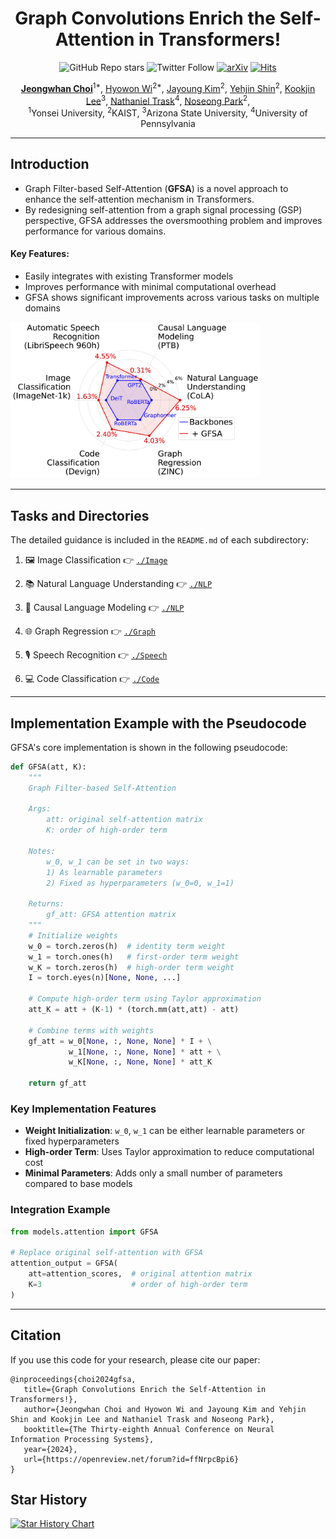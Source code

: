 <div align=center>
<h1>Graph Convolutions Enrich the Self-Attention in Transformers!</h1>

![GitHub Repo stars](https://img.shields.io/github/stars/jeongwhanchoi/GFSA) ![Twitter Follow](https://img.shields.io/twitter/follow/jeongwhan_choi?style=social)
 [![arXiv](https://img.shields.io/badge/arXiv-2312.04234-b31b1b.svg)](https://arxiv.org/abs/2312.04234) [![Hits](https://hits.seeyoufarm.com/api/count/incr/badge.svg?url=https%3A%2F%2Fgithub.com%2Fjeongwhanchoi%2FGFSA&count_bg=%230D6CFF&title_bg=%23555555&icon=&icon_color=%23E7E7E7&title=hits&edge_flat=false)](https://hits.seeyoufarm.com)

<div>
      <a href="https://www.jeongwhanchoi.com" target="_blank"><b>Jeongwhan Choi</b></a><sup>1*</sup>,
      <a href="https://scholar.google.co.kr/citations?user=-foMLcAAAAAJ&hl=en" target="_blank">Hyowon Wi</a><sup>2*</sup>,
    <a href="https://scholar.google.co.kr/citations?user=3qbSHGwAAAAJ&hl=en" target="_blank">Jayoung Kim</a><sup>2</sup>,
    <a href="https://scholar.google.com/citations?user=svpxCY4AAAAJ&hl=en" target="_blank">Yehjin Shin</a><sup>2</sup>,
      <a href="https://klee44.github.io" target="_blank">Kookjin Lee</a><sup>3</sup>,
      <a href="https://scholar.google.com/citations?user=6iLMZkwAAAAJ&hl=en" target="_blank">Nathaniel Trask</a><sup>4</sup>,
      <a href="https://sites.google.com/view/noseong" target="_blank">Noseong Park</a><sup>2</sup>,
    <div>
    <sup>1</sup>Yonsei University, <sup>2</sup>KAIST, <sup>3</sup>Arizona State University, <sup>4</sup>University of Pennsylvania
    </div>
</div>
</div>

---

## Introduction

- Graph Filter-based Self-Attention (**GFSA**) is a novel approach to enhance the self-attention mechanism in Transformers. 
- By redesigning self-attention from a graph signal processing (GSP) perspective, GFSA addresses the oversmoothing problem and improves performance for various domains.

#### Key Features:
- Easily integrates with existing Transformer models
- Improves performance with minimal computational overhead
- GFSA shows significant improvements across various tasks on multiple domains

<img src="asset/radar.png" width="400">

---

## Tasks and Directories 

The detailed guidance is included in the `README.md` of each subdirectory:

1. 🖼️ Image Classification 👉 [`./Image`](./Image)

2. 📚 Natural Language Understanding 👉 [`./NLP`](./NLP)

3. 🧠 Causal Language Modeling  👉 [`./NLP`](./NLP)

4. 🌐 Graph Regression 👉 [`./Graph`](./Graph)

5. 🎙️ Speech Recognition  👉 [`./Speech`](./Speech)

6. 💻 Code Classification  👉 [`./Code`](./Code)

---

## Implementation Example with the Pseudocode

GFSA's core implementation is shown in the following pseudocode:

```python
def GFSA(att, K):
    """
    Graph Filter-based Self-Attention
    
    Args:
        att: original self-attention matrix
        K: order of high-order term
        
    Notes:
        w_0, w_1 can be set in two ways:
        1) As learnable parameters
        2) Fixed as hyperparameters (w_0=0, w_1=1)
    
    Returns:
        gf_att: GFSA attention matrix
    """
    # Initialize weights
    w_0 = torch.zeros(h)  # identity term weight
    w_1 = torch.ones(h)   # first-order term weight  
    w_K = torch.zeros(h)  # high-order term weight
    I = torch.eyes(n)[None, None, ...]
    
    # Compute high-order term using Taylor approximation
    att_K = att + (K-1) * (torch.mm(att,att) - att)
    
    # Combine terms with weights
    gf_att = w_0[None, :, None, None] * I + \
             w_1[None, :, None, None] * att + \
             w_K[None, :, None, None] * att_K
             
    return gf_att
```

### Key Implementation Features

- **Weight Initialization**: `w_0`, `w_1` can be either learnable parameters or fixed hyperparameters
- **High-order Term**: Uses Taylor approximation to reduce computational cost
- **Minimal Parameters**: Adds only a small number of parameters compared to base models

### Integration Example

```python
from models.attention import GFSA

# Replace original self-attention with GFSA
attention_output = GFSA(
    att=attention_scores,  # original attention matrix
    K=3                    # order of high-order term
)
```

---


## Citation
If you use this code for your research, please cite our paper:

```
@inproceedings{choi2024gfsa,
   title={Graph Convolutions Enrich the Self-Attention in Transformers!},
   author={Jeongwhan Choi and Hyowon Wi and Jayoung Kim and Yehjin Shin and Kookjin Lee and Nathaniel Trask and Noseong Park},
   booktitle={The Thirty-eighth Annual Conference on Neural Information Processing Systems},
   year={2024},
   url={https://openreview.net/forum?id=ffNrpcBpi6}
}
```

## Star History

[![Star History Chart](https://api.star-history.com/svg?repos=jeongwhanchoi/GFSA&type=Date)](https://star-history.com/#jeongwhanchoi/GFSA&Date)